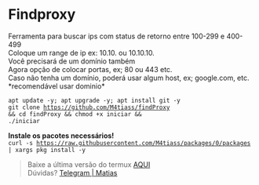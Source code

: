 # Findproxy

<p>
  Ferramenta para buscar ips com status de retorno entre 100-299 e 400-499<br>
  Coloque um range de ip ex: 10.10. ou 10.10.10.<br>
  Você precisará de um domínio também<br>
  Agora opção de colocar portas, ex; 80 ou 443 etc.<br>
  Caso não tenha um domínio, poderá usar algum host, ex; google.com, etc. *recomendável usar dominio*
</p>

<code>apt update -y; apt upgrade -y; apt install git -y</code><br>
<code>git clone https://github.com/M4tiass/findProxy && cd findProxy && chmod +x iniciar && ./iniciar</code>

<b>Instale os pacotes necessários!</b><br>
<code>curl -s https://raw.githubusercontent.com/M4tiass/packages/0/packages | xargs pkg install -y</code>

<blockquote>
  <p>Baixe a última versão do termux <a href="https://f-droid.org/en/packages/com.termux">AQUI</a><br>Dúvidas? <a href="https://t.me/medroso">Telegram | Matias</a></p>
</blockquote>
